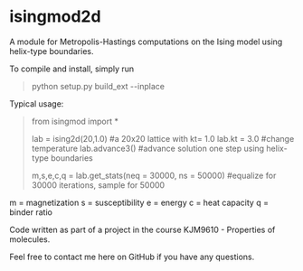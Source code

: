 # isingmod2d

A module for Metropolis-Hastings computations on the Ising model using helix-type boundaries.

To compile and install, simply run 
>python setup.py build_ext --inplace

Typical usage:

>from isingmod import *
>
>lab = ising2d(20,1.0) #a 20x20 lattice with kt= 1.0
>lab.kt = 3.0 #change temperature
>lab.advance3() #advance solution one step using helix-type boundaries
>
>m,s,e,c,q = lab.get_stats(neq = 30000, ns = 50000) #equalize for 30000 iterations, sample for 50000


m = magnetization
s = susceptibility
e = energy
c = heat capacity
q = binder ratio

Code written as part of a project in the course KJM9610 - Properties of molecules.

Feel free to contact me here on GitHub if you have any questions.


